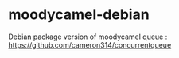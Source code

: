 # moodycamel-debian

Debian package version of moodycamel queue : https://github.com/cameron314/concurrentqueue
